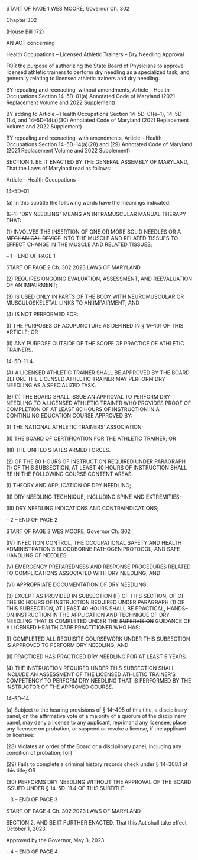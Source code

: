 START OF PAGE 1
WES MOORE, Governor Ch. 302

Chapter 302

(House Bill 172)

AN ACT concerning

Health Occupations – Licensed Athletic Trainers – Dry Needling Approval

FOR the purpose of authorizing the State Board of Physicians to approve licensed athletic
trainers to perform dry needling as a specialized task; and generally relating to
licensed athletic trainers and dry needling.

BY repealing and reenacting, without amendments,
Article – Health Occupations
Section 14–5D–01(a)
Annotated Code of Maryland
(2021 Replacement Volume and 2022 Supplement)

BY adding to
Article – Health Occupations
Section 14–5D–01(e–1), 14–5D–11.4, and 14–5D–14(a)(30)
Annotated Code of Maryland
(2021 Replacement Volume and 2022 Supplement)

BY repealing and reenacting, with amendments,
Article – Health Occupations
Section 14–5D–14(a)(28) and (29)
Annotated Code of Maryland
(2021 Replacement Volume and 2022 Supplement)

SECTION 1. BE IT ENACTED BY THE GENERAL ASSEMBLY OF MARYLAND,
That the Laws of Maryland read as follows:

Article – Health Occupations

14–5D–01.

(a) In this subtitle the following words have the meanings indicated.

(E–1) “DRY NEEDLING” MEANS AN INTRAMUSCULAR MANUAL THERAPY THAT:

(1) INVOLVES THE INSERTION OF ONE OR MORE SOLID NEEDLES OR A
~~MECHANICAL~~ ~~DEVICE~~ INTO THE MUSCLE AND RELATED TISSUES TO EFFECT CHANGE
IN THE MUSCLE AND RELATED TISSUES;

– 1 –
END OF PAGE 1

START OF PAGE 2
Ch. 302 2023 LAWS OF MARYLAND

(2) REQUIRES ONGOING EVALUATION, ASSESSMENT, AND
REEVALUATION OF AN IMPAIRMENT;

(3) IS USED ONLY IN PARTS OF THE BODY WITH NEUROMUSCULAR OR
MUSCULOSKELETAL LINKS TO AN IMPAIRMENT; AND

(4) IS NOT PERFORMED FOR:

(I) THE PURPOSES OF ACUPUNCTURE AS DEFINED IN § 1A–101
OF THIS ARTICLE; OR

(II) ANY PURPOSE OUTSIDE OF THE SCOPE OF PRACTICE OF
ATHLETIC TRAINERS.

14–5D–11.4.

(A) A LICENSED ATHLETIC TRAINER SHALL BE APPROVED BY THE BOARD
BEFORE THE LICENSED ATHLETIC TRAINER MAY PERFORM DRY NEEDLING AS A
SPECIALIZED TASK.

(B) (1) THE BOARD SHALL ISSUE AN APPROVAL TO PERFORM DRY
NEEDLING TO A LICENSED ATHLETIC TRAINER WHO PROVIDES PROOF OF
COMPLETION OF AT LEAST 80 HOURS OF INSTRUCTION IN A CONTINUING
EDUCATION COURSE APPROVED BY:

(I) THE NATIONAL ATHLETIC TRAINERS’ ASSOCIATION;

(II) THE BOARD OF CERTIFICATION FOR THE ATHLETIC
TRAINER; OR

(III) THE UNITED STATES ARMED FORCES.

(2) OF THE 80 HOURS OF INSTRUCTION REQUIRED UNDER
PARAGRAPH (1) OF THIS SUBSECTION, AT LEAST 40 HOURS OF INSTRUCTION SHALL
BE IN THE FOLLOWING COURSE CONTENT AREAS:

(I) THEORY AND APPLICATION OF DRY NEEDLING;

(II) DRY NEEDLING TECHNIQUE, INCLUDING SPINE AND
EXTREMITIES;

(III) DRY NEEDLING INDICATIONS AND CONTRAINDICATIONS;

– 2 –
END OF PAGE 2

START OF PAGE 3
WES MOORE, Governor Ch. 302

(IV) INFECTION CONTROL, THE OCCUPATIONAL SAFETY AND
HEALTH ADMINISTRATION’S BLOODBORNE PATHOGEN PROTOCOL, AND SAFE
HANDLING OF NEEDLES;

(V) EMERGENCY PREPAREDNESS AND RESPONSE PROCEDURES
RELATED TO COMPLICATIONS ASSOCIATED WITH DRY NEEDLING; AND

(VI) APPROPRIATE DOCUMENTATION OF DRY NEEDLING.

(3) EXCEPT AS PROVIDED IN SUBSECTION (F) OF THIS SECTION, OF
OF THE 80 HOURS OF INSTRUCTION REQUIRED UNDER PARAGRAPH (1) OF THIS
SUBSECTION, AT LEAST 40 HOURS SHALL BE PRACTICAL, HANDS–ON INSTRUCTION
IN THE APPLICATION AND TECHNIQUE OF DRY NEEDLING THAT IS COMPLETED
UNDER THE ~~SUPERVISION~~ GUIDANCE OF A LICENSED HEALTH CARE PRACTITIONER
WHO HAS:

(I) COMPLETED ALL REQUISITE COURSEWORK UNDER THIS
SUBSECTION IS APPROVED TO PERFORM DRY NEEDLING; AND

(II) PRACTICED HAS PRACTICED DRY NEEDLING FOR AT LEAST
5 YEARS.

(4) THE INSTRUCTION REQUIRED UNDER THIS SUBSECTION SHALL
INCLUDE AN ASSESSMENT OF THE LICENSED ATHLETIC TRAINER’S COMPETENCY TO
PERFORM DRY NEEDLING THAT IS PERFORMED BY THE INSTRUCTOR OF THE
APPROVED COURSE.

14–5D–14.

(a) Subject to the hearing provisions of § 14–405 of this title, a disciplinary panel,
on the affirmative vote of a majority of a quorum of the disciplinary panel, may deny a
license to any applicant, reprimand any licensee, place any licensee on probation, or
suspend or revoke a license, if the applicant or licensee:

(28) Violates an order of the Board or a disciplinary panel, including any
condition of probation; [or]

(29) Fails to complete a criminal history records check under § 14–308.1 of
this title; OR

(30) PERFORMS DRY NEEDLING WITHOUT THE APPROVAL OF THE
BOARD ISSUED UNDER § 14–5D–11.4 OF THIS SUBTITLE.

– 3 –
END OF PAGE 3

START OF PAGE 4
Ch. 302 2023 LAWS OF MARYLAND

SECTION 2. AND BE IT FURTHER ENACTED, That this Act shall take effect
October 1, 2023.

Approved by the Governor, May 3, 2023.

– 4 –
END OF PAGE 4
